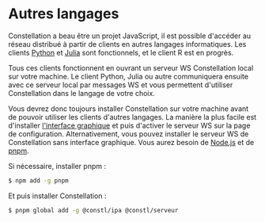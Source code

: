# Autres langages
Constellation a beau être un projet JavaScript, il est possible d'accéder au réseau distribué à partir de clients
en autres langages informatiques.
Les clients [Python](./python.md) et [Julia](./julia.md) sont fonctionnels, et le client R est en progrès.

Tous ces clients fonctionnent en ouvrant un serveur WS Constellation local sur votre machine. Le client Python, Julia ou autre communiquera ensuite avec ce serveur local par messages WS et vous permettent d'utiliser Constellation dans le langage de votre choix.

Vous devrez donc toujours installer Constellation sur votre machine avant de pouvoir utiliser les clients d'autres langages.
La manière la plus facile est d'installer [l'interface graphique](https://réseau-constellation.ca/téléchargements) et puis d'activer le serveur WS sur la page de configuration. Alternativement, vous pouvez installer le serveur WS de Constellation sans interface graphique. Vous aurez besoin de [Node.js](https://nodejs.org/fr/) et de [pnpm](https://pnpm.io/fr/).

Si nécessaire, installer pnpm :

```sh
$ npm add -g pnpm
```

Et puis installer Constellation :

```sh
$ pnpm global add -g @constl/ipa @constl/serveur
```
